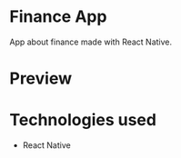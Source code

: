# Finance App 
App about finance made with React Native.

# Preview


# Technologies used
- React Native 
